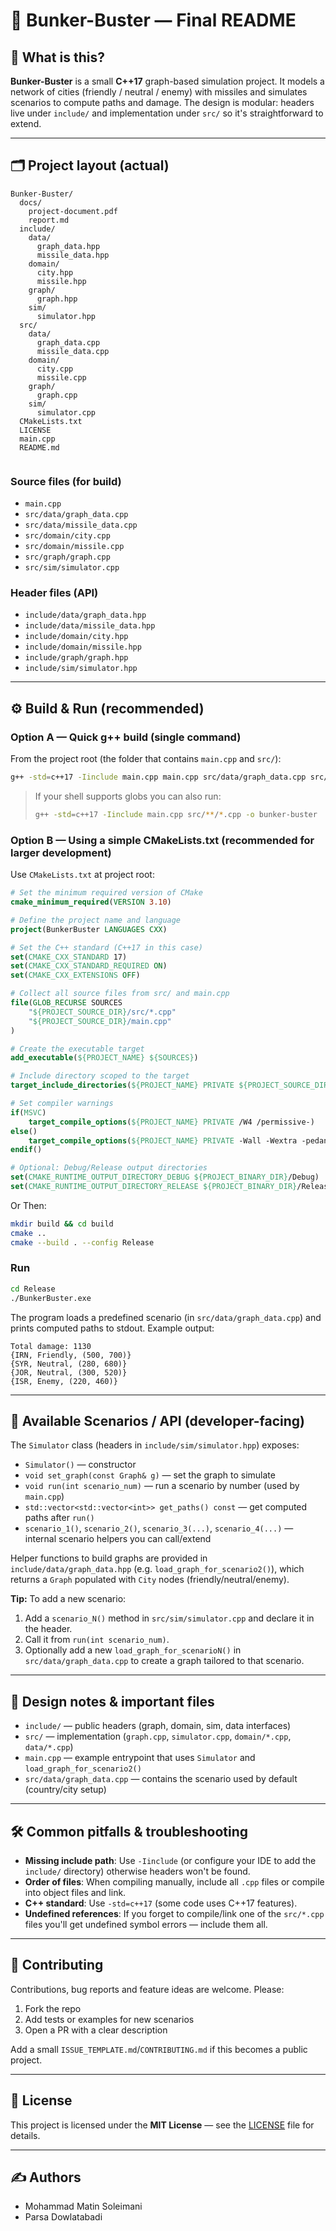 # 🚀 Bunker-Buster — Final README

## 📖 What is this?
**Bunker-Buster** is a small **C++17** graph-based simulation project. It models a network of cities (friendly / neutral / enemy) with missiles and simulates scenarios to compute paths and damage. The design is modular: headers live under `include/` and implementation under `src/` so it's straightforward to extend.

---

## 🗂️ Project layout (actual)

```
Bunker-Buster/
  docs/
    project-document.pdf
    report.md
  include/
    data/
      graph_data.hpp
      missile_data.hpp
    domain/
      city.hpp
      missile.hpp
    graph/
      graph.hpp
    sim/
      simulator.hpp
  src/
    data/
      graph_data.cpp
      missile_data.cpp      
    domain/
      city.cpp
      missile.cpp
    graph/
      graph.cpp
    sim/
      simulator.cpp
  CMakeLists.txt
  LICENSE
  main.cpp
  README.md
  
```
### Source files (for build)

- `main.cpp`
- `src/data/graph_data.cpp`
- `src/data/missile_data.cpp`
- `src/domain/city.cpp`
- `src/domain/missile.cpp`
- `src/graph/graph.cpp`
- `src/sim/simulator.cpp`

### Header files (API)

- `include/data/graph_data.hpp`
- `include/data/missile_data.hpp`
- `include/domain/city.hpp`
- `include/domain/missile.hpp`
- `include/graph/graph.hpp`
- `include/sim/simulator.hpp`

---

## ⚙️ Build & Run (recommended)

### Option A — Quick g++ build (single command)
From the project root (the folder that contains `main.cpp` and `src/`):

```bash
g++ -std=c++17 -Iinclude main.cpp main.cpp src/data/graph_data.cpp src/data/missile_data.cpp src/domain/city.cpp src/domain/missile.cpp src/graph/graph.cpp src/sim/simulator.cpp -o bunker-buster
```

> If your shell supports globs you can also run:
> ```bash
> g++ -std=c++17 -Iinclude main.cpp src/**/*.cpp -o bunker-buster
> ```

### Option B — Using a simple CMakeLists.txt (recommended for larger development)
Use `CMakeLists.txt` at project root:

```cmake
# Set the minimum required version of CMake
cmake_minimum_required(VERSION 3.10)

# Define the project name and language
project(BunkerBuster LANGUAGES CXX)

# Set the C++ standard (C++17 in this case)
set(CMAKE_CXX_STANDARD 17)
set(CMAKE_CXX_STANDARD_REQUIRED ON)
set(CMAKE_CXX_EXTENSIONS OFF)

# Collect all source files from src/ and main.cpp
file(GLOB_RECURSE SOURCES
    "${PROJECT_SOURCE_DIR}/src/*.cpp"
    "${PROJECT_SOURCE_DIR}/main.cpp"
)

# Create the executable target
add_executable(${PROJECT_NAME} ${SOURCES})

# Include directory scoped to the target
target_include_directories(${PROJECT_NAME} PRIVATE ${PROJECT_SOURCE_DIR}/include)

# Set compiler warnings
if(MSVC)
    target_compile_options(${PROJECT_NAME} PRIVATE /W4 /permissive-)
else()
    target_compile_options(${PROJECT_NAME} PRIVATE -Wall -Wextra -pedantic -Werror)
endif()

# Optional: Debug/Release output directories
set(CMAKE_RUNTIME_OUTPUT_DIRECTORY_DEBUG ${PROJECT_BINARY_DIR}/Debug)
set(CMAKE_RUNTIME_OUTPUT_DIRECTORY_RELEASE ${PROJECT_BINARY_DIR}/Release)

```
Or 
Then:
```bash
mkdir build && cd build
cmake ..
cmake --build . --config Release
```

### Run
```bash
cd Release
./BunkerBuster.exe
```

The program loads a predefined scenario (in `src/data/graph_data.cpp`) and prints computed paths to stdout. Example output:
```
Total damage: 1130
{IRN, Friendly, (500, 700)}
{SYR, Neutral, (280, 680)}
{JOR, Neutral, (300, 520)}
{ISR, Enemy, (220, 460)}
```

---

## 🧭 Available Scenarios / API (developer-facing)

The `Simulator` class (headers in `include/sim/simulator.hpp`) exposes:
- `Simulator()` — constructor
- `void set_graph(const Graph& g)` — set the graph to simulate
- `void run(int scenario_num)` — run a scenario by number (used by `main.cpp`)
- `std::vector<std::vector<int>> get_paths() const` — get computed paths after `run()`
- `scenario_1()`, `scenario_2()`, `scenario_3(...)`, `scenario_4(...)` — internal scenario helpers you can call/extend

Helper functions to build graphs are provided in `include/data/graph_data.hpp` (e.g. `load_graph_for_scenario2()`), which returns a `Graph` populated with `City` nodes (friendly/neutral/enemy).

**Tip:** To add a new scenario:
1. Add a `scenario_N()` method in `src/sim/simulator.cpp` and declare it in the header.
2. Call it from `run(int scenario_num)`.
3. Optionally add a new `load_graph_for_scenarioN()` in `src/data/graph_data.cpp` to create a graph tailored to that scenario.

---

## 🧩 Design notes & important files
- `include/` — public headers (graph, domain, sim, data interfaces)
- `src/` — implementation (`graph.cpp`, `simulator.cpp`, `domain/*.cpp`, `data/*.cpp`)
- `main.cpp` — example entrypoint that uses `Simulator` and `load_graph_for_scenario2()`
- `src/data/graph_data.cpp` — contains the scenario used by default (country/city setup)

---

## 🛠️ Common pitfalls & troubleshooting
- **Missing include path**: Use `-Iinclude` (or configure your IDE to add the `include/` directory) otherwise headers won't be found.
- **Order of files**: When compiling manually, include all `.cpp` files or compile into object files and link.
- **C++ standard**: Use `-std=c++17` (some code uses C++17 features).
- **Undefined references**: If you forget to compile/link one of the `src/*.cpp` files you'll get undefined symbol errors — include them all.

---

## 🤝 Contributing
Contributions, bug reports and feature ideas are welcome. Please:
1. Fork the repo
2. Add tests or examples for new scenarios
3. Open a PR with a clear description

Add a small `ISSUE_TEMPLATE.md`/`CONTRIBUTING.md` if this becomes a public project.

---

## 🧾 License
This project is licensed under the **MIT License** — see the [LICENSE](LICENSE) file for details.


---

## ✍️ Authors
- Mohammad Matin Soleimani 
- Parsa Dowlatabadi